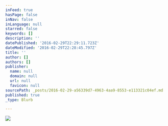 ```yaml
---
inFeed: true
hasPage: false
inNav: false
inLanguage: null
starred: false
keywords: []
description: ''
datePublished: '2016-02-29T22:29:11.723Z'
dateModified: '2016-02-29T22:28:45.797Z'
title: ''
author: []
authors: []
publisher:
  name: null
  domain: null
  url: null
  favicon: null
sourcePath: _posts/2016-02-29-a56339d7-4963-4aa9-8553-e113321c04ef.md
published: true
_type: Blurb

---
```

![](https://the-grid-user-content.s3-us-west-2.amazonaws.com/dd2b2638-6d5e-4882-91ac-b91b32d70b5d.jpg)